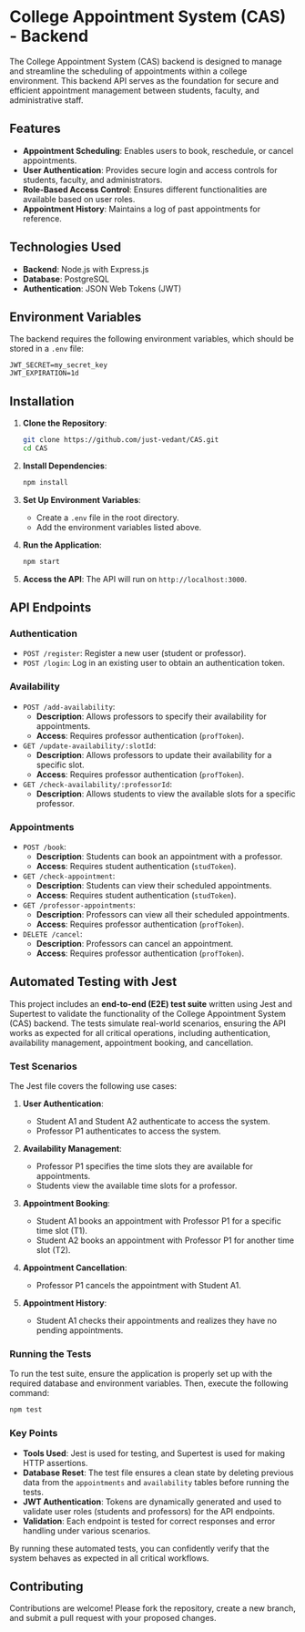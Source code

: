 # College Appointment System (CAS) - Backend

The College Appointment System (CAS) backend is designed to manage and streamline the scheduling of appointments within a college environment. This backend API serves as the foundation for secure and efficient appointment management between students, faculty, and administrative staff.

## Features

- **Appointment Scheduling**: Enables users to book, reschedule, or cancel appointments.
- **User Authentication**: Provides secure login and access controls for students, faculty, and administrators.
- **Role-Based Access Control**: Ensures different functionalities are available based on user roles.
- **Appointment History**: Maintains a log of past appointments for reference.

## Technologies Used

- **Backend**: Node.js with Express.js
- **Database**: PostgreSQL
- **Authentication**: JSON Web Tokens (JWT)

## Environment Variables

The backend requires the following environment variables, which should be stored in a `.env` file:

```
JWT_SECRET=my_secret_key
JWT_EXPIRATION=1d
```

## Installation

1. **Clone the Repository**:
   ```bash
   git clone https://github.com/just-vedant/CAS.git
   cd CAS
   ```

2. **Install Dependencies**:
   ```bash
   npm install
   ```

3. **Set Up Environment Variables**:
   - Create a `.env` file in the root directory.
   - Add the environment variables listed above.

4. **Run the Application**:
   ```bash
   npm start
   ```

5. **Access the API**:
   The API will run on `http://localhost:3000`.

## API Endpoints

### **Authentication**
- `POST /register`: Register a new user (student or professor).
- `POST /login`: Log in an existing user to obtain an authentication token.

### **Availability**
- `POST /add-availability`:
  - **Description**: Allows professors to specify their availability for appointments.
  - **Access**: Requires professor authentication (`profToken`).
- `GET /update-availability/:slotId`:
  - **Description**: Allows professors to update their availability for a specific slot.
  - **Access**: Requires professor authentication (`profToken`).
- `GET /check-availability/:professorId`:
  - **Description**: Allows students to view the available slots for a specific professor.

### **Appointments**
- `POST /book`:
  - **Description**: Students can book an appointment with a professor.
  - **Access**: Requires student authentication (`studToken`).
- `GET /check-appointment`:
  - **Description**: Students can view their scheduled appointments.
  - **Access**: Requires student authentication (`studToken`).
- `GET /professor-appointments`:
  - **Description**: Professors can view all their scheduled appointments.
  - **Access**: Requires professor authentication (`profToken`).
- `DELETE /cancel`:
  - **Description**: Professors can cancel an appointment.
  - **Access**: Requires professor authentication (`profToken`).
 


## Automated Testing with Jest

This project includes an **end-to-end (E2E) test suite** written using Jest and Supertest to validate the functionality of the College Appointment System (CAS) backend. The tests simulate real-world scenarios, ensuring the API works as expected for all critical operations, including authentication, availability management, appointment booking, and cancellation.

### Test Scenarios

The Jest file covers the following use cases:

1. **User Authentication**:
   - Student A1 and Student A2 authenticate to access the system.
   - Professor P1 authenticates to access the system.

2. **Availability Management**:
   - Professor P1 specifies the time slots they are available for appointments.
   - Students view the available time slots for a professor.

3. **Appointment Booking**:
   - Student A1 books an appointment with Professor P1 for a specific time slot (T1).
   - Student A2 books an appointment with Professor P1 for another time slot (T2).

4. **Appointment Cancellation**:
   - Professor P1 cancels the appointment with Student A1.

5. **Appointment History**:
   - Student A1 checks their appointments and realizes they have no pending appointments.

### Running the Tests

To run the test suite, ensure the application is properly set up with the required database and environment variables. Then, execute the following command:

```bash
npm test
```

### Key Points

- **Tools Used**: Jest is used for testing, and Supertest is used for making HTTP assertions.
- **Database Reset**: The test file ensures a clean state by deleting previous data from the `appointments` and `availability` tables before running the tests.
- **JWT Authentication**: Tokens are dynamically generated and used to validate user roles (students and professors) for the API endpoints.
- **Validation**: Each endpoint is tested for correct responses and error handling under various scenarios.

By running these automated tests, you can confidently verify that the system behaves as expected in all critical workflows. 


## Contributing

Contributions are welcome! Please fork the repository, create a new branch, and submit a pull request with your proposed changes.
